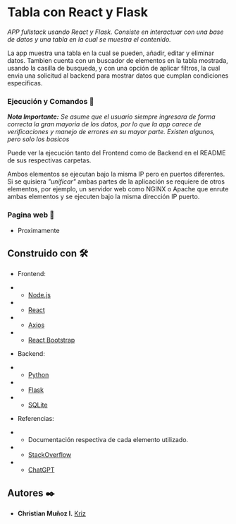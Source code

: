 # Tabla con React y Flask

_APP fullstack usando React y Flask. Consiste en interactuar con una base de datos y una tabla en la cual se muestra el contenido._

La app muestra una tabla en la cual se pueden, añadir, editar y eliminar datos. Tambien cuenta con un buscador de elementos en la tabla mostrada, usando la casilla de busqueda, y con una opción de aplicar filtros, la cual envia una solicitud al backend para mostrar datos que cumplan condiciones especificas.

### Ejecución y Comandos 🔧
_**Nota Importante:** Se asume que el usuario siempre ingresara de forma correcta la gran mayoria de los datos, por lo que la app carece de verificaciones y manejo de errores en su mayor parte. Existen algunos, pero solo los basicos_

Puede ver la ejecución tanto del Frontend como de Backend en el README de sus respectivas carpetas.

Ambos elementos se ejecutan bajo la misma IP pero en puertos diferentes. Si se quisiera _"unificar"_ ambas partes de la aplicación se requiere de otros elementos, por ejemplo, un servidor web como NGINX o Apache que enrute ambas elementos y se ejecuten bajo la misma dirección IP  puerto.

### Pagina web 🔧
* Proximamente

## Construido con 🛠️

* Frontend:
* * [Node.js](https://nodejs.org)
* * [React](https://es.react.dev)
* * [Axios](https://axios-http.com/es/)
* * [React Bootstrap](https://react-bootstrap.netlify.app)

* Backend:
* * [Python](https://www.python.org)
* * [Flask](https://flask.palletsprojects.com/en/3.0.x/)
* * [SQLite](https://www.sqlite.org)

* Referencias:
* * Documentación respectiva de cada elemento utilizado.
* * [StackOverflow](https://stackoverflow.com)
* * [ChatGPT](https://chat.openai.com)

## Autores ✒️

* **Christian Muñoz I.** [Kriz](https://github.com/Kriz300)